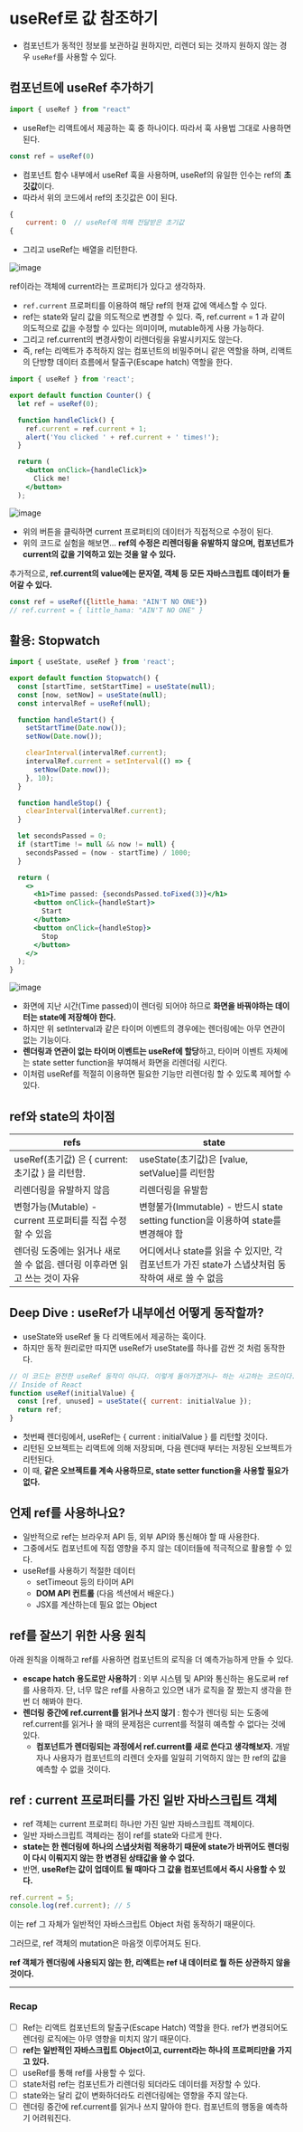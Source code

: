 # useRef로 값 참조하기

- 컴포넌트가 동적인 정보를 보관하길 원하지만, 리렌더 되는 것까지 원하지 않는 경우 `useRef`를 사용할 수 있다.

## 컴포넌트에 useRef 추가하기

```jsx
import { useRef } from "react"
```

- useRef는 리액트에서 제공하는 훅 중 하나이다. 따라서 훅 사용법 그대로 사용하면 된다.

```jsx
const ref = useRef(0)
```

- 컴포넌트 함수 내부에서 useRef 훅을 사용하며, useRef의 유일한 인수는 ref의 **초깃값**이다.
- 따라서 위의 코드에서 ref의 초깃값은 0이 된다.

```jsx
{
	current: 0  // useRef에 의해 전달받은 초기값
{
```

- 그리고 useRef는 배열을 리턴한다.

![image](https://github.com/2duckchun/2duckchun/assets/92588154/c2771f5c-d4a3-4957-b423-eaead229ce68)

ref이라는 객체에 current라는 프로퍼티가 있다고 생각하자.

- `ref.current` 프로퍼티를 이용하여 해당 ref의 현재 값에 액세스할 수 있다.
- ref는 state와 달리 값을 의도적으로 변경할 수 있다. 
즉, ref.current = 1 과 같이 의도적으로 값을 수정할 수 있다는 의미이며, 
mutable하게 사용 가능하다.
- 그리고 ref.current의 변경사항이 리렌더링을 유발시키지도 않는다.
- 즉, ref는 리액트가 추적하지 않는 컴포넌트의 비밀주머니 같은 역할을 하며, 리액트의 단방향 데이터 흐름에서 탈출구(Escape hatch) 역할을 한다.

```jsx
import { useRef } from 'react';

export default function Counter() {
  let ref = useRef(0);

  function handleClick() {
    ref.current = ref.current + 1;
    alert('You clicked ' + ref.current + ' times!');
  }

  return (
    <button onClick={handleClick}>
      Click me!
    </button>
  );

```

![image](https://github.com/2duckchun/2duckchun/assets/92588154/04b51681-62c7-40da-a3f2-569125f4c4a2)

- 위의 버튼을 클릭하면 current 프로퍼티의 데이터가 직접적으로 수정이 된다.
- 위의 코드로 실험을 해보면…
**ref의 수정은 리렌더링을 유발하지 않으며, 컴포넌트가 current의 값을 기억하고 있는 것을 알 수 있다.**

추가적으로, **ref.current의 value에는 문자열, 객체 등 모든 자바스크립트 데이터가 들어갈 수 있다.**

```jsx
const ref = useRef({little_hama: "AIN'T NO ONE"})
// ref.current = { little_hama: "AIN'T NO ONE" }
```

## 활용: Stopwatch

```jsx
import { useState, useRef } from 'react';

export default function Stopwatch() {
  const [startTime, setStartTime] = useState(null);
  const [now, setNow] = useState(null);
  const intervalRef = useRef(null);

  function handleStart() {
    setStartTime(Date.now());
    setNow(Date.now());

    clearInterval(intervalRef.current);
    intervalRef.current = setInterval(() => {
      setNow(Date.now());
    }, 10);
  }

  function handleStop() {
    clearInterval(intervalRef.current);
  }

  let secondsPassed = 0;
  if (startTime != null && now != null) {
    secondsPassed = (now - startTime) / 1000;
  }

  return (
    <>
      <h1>Time passed: {secondsPassed.toFixed(3)}</h1>
      <button onClick={handleStart}>
        Start
      </button>
      <button onClick={handleStop}>
        Stop
      </button>
    </>
  );
}
```

![image](https://github.com/2duckchun/2duckchun/assets/92588154/a2aaf7a1-e27e-41a8-af1a-f437ee8cd097)

- 화면에 지난 시간(Time passed)이 렌더링 되어야 하므로 **화면을 바꿔야하는 데이터는 state에 저장해야 한다.**
- 하지만 위 setInterval과 같은 타이머 이벤트의 경우에는 렌더링에는 아무 연관이 없는 기능이다.
- **렌더링과 연관이 없는 타이머 이벤트는 useRef에 할당**하고, 타이머 이벤트 자체에는 state setter function을 부여해서 화면을 리렌더링 시킨다.
- 이처럼 useRef를 적절히 이용하면 필요한 기능만 리렌더링 할 수 있도록 제어할 수 있다.

## ref와 state의 차이점

| refs | state |
| --- | --- |
| useRef(초기값) 은 { current: 초기값 } 을 리턴함. | useState(초기값)은 [value, setValue]를 리턴함 |
| 리렌더링을 유발하지 않음 | 리렌더링을 유발함 |
| 변형가능(Mutable) - current 프로퍼티를 직접 수정할 수 있음 | 변형불가(Immutable) - 반드시 state setting function을 이용하여 state를 변경해야 함 |
| 렌더링 도중에는 읽거나 새로 쓸 수 없음. 렌더링 이후라면 읽고 쓰는 것이 자유 | 어디에서나 state를 읽을 수 있지만, 각 컴포넌트가 가진 state가 스냅샷처럼 동작하여 새로 쓸 수 없음 |

## Deep Dive : useRef가 내부에선 어떻게 동작할까?

- useState와 useRef 둘 다 리액트에서 제공하는 훅이다.
- 하지만 동작 원리로만 따지면 useRef가 useState를 하나를 감싼 것 처럼 동작한다.

```jsx
// 이 코드는 완전한 useRef 동작이 아니다. 이렇게 돌아가겠거니~ 하는 사고하는 코드이다.
// Inside of React
function useRef(initialValue) {
  const [ref, unused] = useState({ current: initialValue });
  return ref;
}
```

- 첫번째 렌더링에서, useRef는 { current : initialValue } 를 리턴할 것이다.
- 리턴된 오브젝트는 리액트에 의해 저장되며, 다음 렌더때 부터는 저장된 오브젝트가 리턴된다.
- 이 때, **같은 오브젝트를 계속 사용하므로, state setter function을 사용할 필요가 없다.**

## 언제 ref를 사용하나요?

- 일반적으로 ref는 브라우저 API 등, 외부 API와 통신해야 할 때 사용한다.
- 그중에서도 컴포넌트에 직접 영향을 주지 않는 데이터들에 적극적으로 활용할 수 있다.
- useRef를 사용하기 적절한 데이터
    - setTimeout 등의 타이머 API
    - **DOM API 컨트롤** (다음 섹션에서 배운다.)
    - JSX를 계산하는데 필요 없는 Object

## ref를 잘쓰기 위한 사용 원칙

아래 원칙을 이해하고 ref를 사용하면 컴포넌트의 로직을 더 예측가능하게 만들 수 있다.

- **escape hatch 용도로만 사용하기** : 외부 시스템 및 API와 통신하는 용도로써 ref를 사용하자. 단, 너무 많은 ref를 사용하고 있으면 내가 로직을 잘 짰는지 생각을 한번 더 해봐야 한다.
- **렌더링 중간에 ref.current를 읽거나 쓰지 않기** : 함수가 렌더링 되는 도중에 ref.current를 읽거나 쓸 때의 문제점은 current를 적절히 예측할 수 없다는 것에 있다.
    - **컴포넌트가 렌더링되는 과정에서 ref.current를 새로 쓴다고 생각해보자.** 개발자나 사용자가 컴포넌트의 리렌더 숫자를 일일히 기억하지 않는 한 ref의 값을 예측할 수 없을 것이다.

## ref : current 프로퍼티를 가진 일반 자바스크립트 객체

- ref 객체는 current 프로퍼티 하나만 가진 일반 자바스크립트 객체이다.
- 일반 자바스크립트 객체라는 점이 ref를 state와 다르게 한다.
- **state는 한 렌더링에 하나의 스냅샷처럼 적용하기 때문에 state가 바뀌어도 렌더링이 다시 이뤄지지 않는 한 변경된 상태값을 쓸 수 없다.**
- 반면, **useRef는 값이 업데이트 될 때마다 그 값을 컴포넌트에서 즉시 사용할 수 있다.**

```jsx
ref.current = 5;
console.log(ref.current); // 5
```

이는 ref 그 자체가 일반적인 자바스크립트 Object 처럼 동작하기 때문이다.

그러므로, ref 객체의 mutation은 마음껏 이루어져도 된다. 

**ref 객체가 렌더링에 사용되지 않는 한, 리액트는 ref 내 데이터로 뭘 하든 상관하지 않을 것이다.**

---

### Recap

- [ ]  Ref는 리액트 컴포넌트의 탈출구(Escape Hatch) 역할을 한다. ref가 변경되어도 렌더링 로직에는 아무 영향을 미치지 않기 때문이다.
- [ ]  **ref는 일반적인 자바스크립트 Object이고, current라는 하나의 프로퍼티만을 가지고 있다.**
- [ ]  useRef를 통해 ref를 사용할 수 있다.
- [ ]  state처럼 ref는 컴포넌트가 리렌더링 되더라도 데이터를 저장할 수 있다.
- [ ]  state와는 달리 값이 변화하더라도 리렌더링에는 영향을 주지 않는다.
- [ ]  렌더링 중간에 ref.current를 읽거나 쓰지 말아야 한다. 컴포넌트의 행동을 예측하기 어려워진다.
